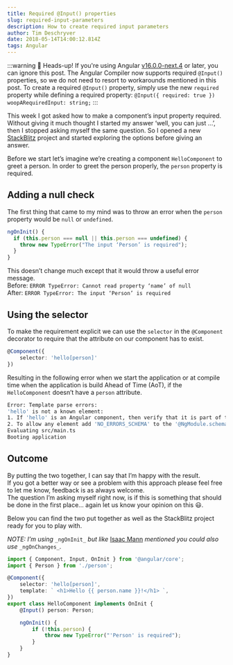 ```yaml
---
title: Required @Input() properties
slug: required-input-parameters
description: How to create required input parameters
author: Tim Deschryver
date: 2018-05-14T14:00:12.814Z
tags: Angular
---
```


:::warning
👀 Heads-up!
If you're using Angular [v16.0.0-next.4](https://github.com/angular/angular/releases/tag/16.0.0-next.4) or later, you can ignore this post.
The Angular Compiler now supports required `@Input()` properties, so we do not need to resort to workarounds mentioned in this post.
To create a required `@Input()` property, simply use the new `required` property while defining a required property:
`@Input({ required: true }) woopARequiredInput: string;`
:::

This week I got asked how to make a component’s input property required. Without giving it much thought I started my answer ‘well, you can just …’, then I stopped asking myself the same question. So I opened a new [StackBlitz](https://stackblitz.com/) project and started exploring the options before giving an answer.

Before we start let’s imagine we’re creating a component `HelloComponent` to greet a person. In order to greet the person properly, the `person` property is required.

## Adding a null check

The first thing that came to my mind was to throw an error when the `person` property would be `null` or `undefined`.

```ts
ngOnInit() {
  if (this.person === null || this.person === undefined) {
    throw new TypeError("The input ‘Person’ is required");
  }
}
```

This doesn’t change much except that it would throw a useful error message.  
Before: `ERROR TypeError: Cannot read property ‘name’ of null`  
After: `ERROR TypeError: The input ‘Person’ is required`

## Using the selector

To make the requirement explicit we can use the `selector` in the `@Component` decorator to require that the attribute on our component has to exist.

```ts
@Component({
    selector: 'hello[person]'
})
```

Resulting in the following error when we start the application or at compile time when the application is build Ahead of Time (AoT), if the `HelloComponent` doesn’t have a `person` attribute.

```bash
Error: Template parse errors:
'hello' is not a known element:
1. If 'hello' is an Angular component, then verify that it is part of this module.
2. To allow any element add 'NO_ERRORS_SCHEMA' to the '@NgModule.schemas' of this component. ("[ERROR ->]<hello></hello>"): ng:///AppModule/AppComponent.html@0:0
Evaluating src/main.ts
Booting application
```

## Outcome

By putting the two together, I can say that I’m happy with the result.  
If you got a better way or see a problem with this approach please feel free to let me know, feedback is as always welcome.  
The question I’m asking myself right now, is if this is something that should be done in the first place… again let us know your opinion on this 😃.

Below you can find the two put together as well as the StackBlitz project ready for you to play with.

_NOTE: I’m using_ `_ngOnInit_` _but like_ [Isaac Mann](https://twitter.com/MannIsaac) _mentioned you could also use_ `_ngOnChanges_`_._

```ts
import { Component, Input, OnInit } from '@angular/core';
import { Person } from './person';

@Component({
	selector: 'hello[person]',
	template: ` <h1>Hello {{ person.name }}!</h1> `,
})
export class HelloComponent implements OnInit {
	@Input() person: Person;

	ngOnInit() {
		if (!this.person) {
			throw new TypeError("'Person' is required");
		}
	}
}
```
